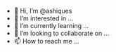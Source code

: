 - 👋 Hi, I’m @ashiques
- 👀 I’m interested in ...
- 🌱 I’m currently learning ...
- 💞️ I’m looking to collaborate on ...
- 📫 How to reach me ...

<!---
ashiques/ashiques is a ✨ special ✨ repository because its `README.md` (this file) appears on your GitHub profile.
You can click the Preview link to take a look at your changes.
--->
